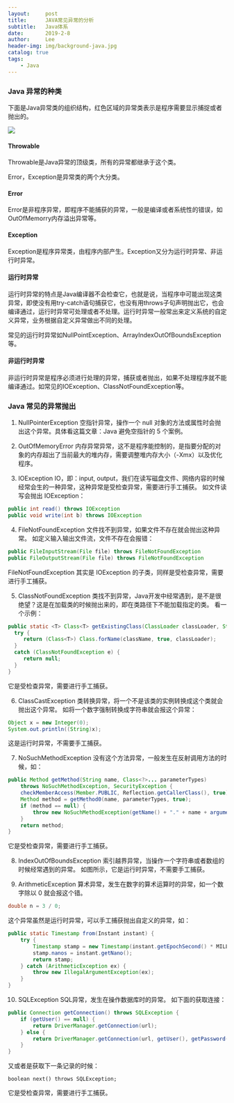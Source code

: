 ```yaml
---
layout:     post
title:      JAVA常见异常的分析
subtitle:   Java体系
date:       2019-2-8
author:     Lee
header-img: img/background-java.jpg
catalog: true
tags:
    - Java
---
```

### Java 异常的种类

下面是Java异常类的组织结构，红色区域的异常类表示是程序需要显示捕捉或者抛出的。

![](https://ws1.sinaimg.cn/large/e6c519e9gy1g0ax4j7bdfj20k0153jx5.jpg)

#### Throwable
Throwable是Java异常的顶级类，所有的异常都继承于这个类。

Error，Exception是异常类的两个大分类。

#### Error
Error是非程序异常，即程序不能捕获的异常，一般是编译或者系统性的错误，如OutOfMemorry内存溢出异常等。

#### Exception
Exception是程序异常类，由程序内部产生。Exception又分为运行时异常、非运行时异常。

#### 运行时异常
运行时异常的特点是Java编译器不会检查它，也就是说，当程序中可能出现这类异常，即使没有用try-catch语句捕获它，也没有用throws子句声明抛出它，也会编译通过，运行时异常可处理或者不处理。运行时异常一般常出来定义系统的自定义异常，业务根据自定义异常做出不同的处理。

常见的运行时异常如NullPointException、ArrayIndexOutOfBoundsException等。

#### 非运行时异常
非运行时异常是程序必须进行处理的异常，捕获或者抛出，如果不处理程序就不能编译通过。如常见的IOException、ClassNotFoundException等。

### Java 常见的异常抛出

1. NullPointerException
空指针异常，操作一个 null 对象的方法或属性时会抛出这个异常。具体看这篇文章：Java 避免空指针的 5 个案例。

2. OutOfMemoryError
内存异常异常，这不是程序能控制的，是指要分配的对象的内存超出了当前最大的堆内存，需要调整堆内存大小（-Xmx）以及优化程序。

3. IOException
IO，即：input, output，我们在读写磁盘文件、网络内容的时候经常会生的一种异常，这种异常是受检查异常，需要进行手工捕获。
如文件读写会抛出 IOException：
```java
public int read() throws IOException
public void write(int b) throws IOException
```

4. FileNotFoundException
文件找不到异常，如果文件不存在就会抛出这种异常。
如定义输入输出文件流，文件不存在会报错：
```java
public FileInputStream(File file) throws FileNotFoundException
public FileOutputStream(File file) throws FileNotFoundException
```
FileNotFoundException 其实是 IOException 的子类，同样是受检查异常，需要进行手工捕获。


5. ClassNotFoundException
类找不到异常，Java开发中经常遇到，是不是很绝望？这是在加载类的时候抛出来的，即在类路径下不能加载指定的类。
看一个示例：
```java
public static <T> Class<T> getExistingClass(ClassLoader classLoader, String className) {
  try {
     return (Class<T>) Class.forName(className, true, classLoader);
  }
  catch (ClassNotFoundException e) {
     return null;
  }
}
```
它是受检查异常，需要进行手工捕获。

6. ClassCastException
类转换异常，将一个不是该类的实例转换成这个类就会抛出这个异常。
如将一个数字强制转换成字符串就会报这个异常：
```java
Object x = new Integer(0);
System.out.println((String)x);
```
这是运行时异常，不需要手工捕获。

7. NoSuchMethodException
没有这个方法异常，一般发生在反射调用方法的时候，如：
```java
public Method getMethod(String name, Class<?>... parameterTypes)
    throws NoSuchMethodException, SecurityException {
    checkMemberAccess(Member.PUBLIC, Reflection.getCallerClass(), true);
    Method method = getMethod0(name, parameterTypes, true);
    if (method == null) {
        throw new NoSuchMethodException(getName() + "." + name + argumentTypesToString(parameterTypes));
    }
    return method;
}
```
它是受检查异常，需要进行手工捕获。

8. IndexOutOfBoundsException
索引越界异常，当操作一个字符串或者数组的时候经常遇到的异常。
如图所示，它是运行时异常，不需要手工捕获。

9. ArithmeticException
算术异常，发生在数字的算术运算时的异常，如一个数字除以 0 就会报这个错。
```java
double n = 3 / 0;
```
这个异常虽然是运行时异常，可以手工捕获抛出自定义的异常，如：
```java
public static Timestamp from(Instant instant) {
    try {
        Timestamp stamp = new Timestamp(instant.getEpochSecond() * MILLIS_PER_SECOND);
        stamp.nanos = instant.getNano();
        return stamp;
    } catch (ArithmeticException ex) {
        throw new IllegalArgumentException(ex);
    }
}
```

10. SQLException
SQL异常，发生在操作数据库时的异常。
如下面的获取连接：
```java
public Connection getConnection() throws SQLException {
    if (getUser() == null) {
        return DriverManager.getConnection(url);
    } else {
        return DriverManager.getConnection(url, getUser(), getPassword());
    }
}
```
又或者是获取下一条记录的时候：
```
boolean next() throws SQLException;
```
它是受检查异常，需要进行手工捕获。